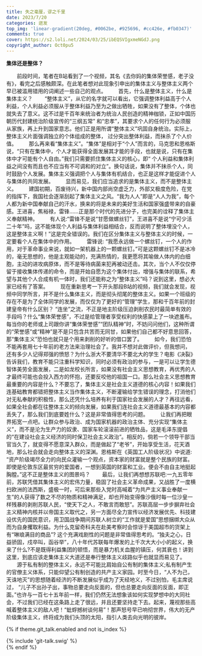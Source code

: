 ```yaml
---
title: 失之毫厘，谬之千里
date: 2023/7/20
categories: 迸发
top_img: 'linear-gradient(20deg, #0062be, #925696, #cc426e, #fb0347)'
comments: true
cover: https://s2.loli.net/2024/03/25/ibEQSVIgxmeNGdJ.png
copyright_author: Oct0pu5
---
```


**集体还是整体？**

&ensp;&ensp;&ensp;&ensp;前段时间，笔者在B站看到了一个视频，其名《去你妈的集体荣誉感，老子没有》，看完之后感触颇深。在此笔者想对此现象引申出的集体主义与整体主义两个早已被滥用错用的词阐述一些自己的观点。
&ensp;&ensp;&ensp;&ensp;首先，什么是整体主义，什么是集体主义？
&ensp;&ensp;&ensp;&ensp;“整体主义”，从它的名字就可以看出，它强调整体利益高于个人利益，个人利益必须服从于整体利益乃至为之做出牺牲，如果没有了整体，个体也就失去了意义。这不过是千百年来统治者为统治人民创造的精神枷锁，正如中国历朝历代封建统治阶级宣传的“三纲五常” 和“忠孝”，其要求个人的任何行为必须服从家族，再上升到国家意志。他们正是用所谓“整体主义”巩固自身统治。实际上，整体主义片面强调独立的个体组成的整体， 过分突出整体利益，而抹杀了个人价值。
&ensp;&ensp;&ensp;&ensp;那么再来看“集体主义”。“集体”是相对于“个人”而言的，马克思和恩格斯说，“只有在集体中，个人才能获得全面发展其才能的手段，也就是说，只有在集体中才可能有个人自由。”我们只需要抓住集体主义的核心，即“ 个人利益和集体利益之间没有而且也不应当有不可调和的对立”。换句话说，集体并不抹杀个人，同时鼓励个人发展。集体主义强调把个人与集体有机结合，也正是这样才能促进个人与集体的共同发展。
&ensp;&ensp;&ensp;&ensp;显而易见，我们应当追求的是集体主义，而不是整体主义。
&ensp;&ensp;&ensp;&ensp;建国初期，百废待兴，新中国内部尚空虚乏力，外部又极度危险，在党的指挥下，我国社会逐渐刮起了集体主义之风。“我为人人”即是“人人为我”，每个人都为新中国奉献自己的汗水，换来的将是未来的美好生活和国家强盛带来的自豪感。王进喜，焦裕禄，雷锋……正是那个时代的先进分子，也完美的诠释了集体主义奉献精神。
&ensp;&ensp;&ensp;&ensp;有人说:“雷锋不是说“甘愿做螺丝钉”，王进喜不是说“宁可少活二十年”吗，这不能体现个人利益与集体利益相结合，反而说明了整体埋没个人，这是整体主义啊！”这是完全错误的。我们在区分集体主义与整体主义的时候，一定要看个人在集体中的作用。
&ensp;&ensp;&ensp;&ensp;雷锋说: “我愿永远做一个螺丝钉，一个人的作用，对于革命事业来说，就如一架机器上的一颗螺丝钉。”可是这颗螺丝钉不是冰冷的，毫无思想的，他是主观能动的，充满热情的，我更愿将其喻做人体内的白细胞，主动的进攻病原体，而不是等待病菌来犯再被动还击。其次，当个人不仅仅停留于接收集体传递的命令，而是开始自愿为这个集体付出，增强与集体的联系，希望与其他个人合成有机一体时，我们还能称之为“整体主义”吗？说到这里，想必大家已经有了答案。
&ensp;&ensp;&ensp;&ensp;现在重新思考一下开头那段B站的视频，我们就会发现，视频中同学所言，并不是什么集体主义，而是彻头彻尾的整体主义。如果一个班级的存在不是为了全体同学的发展，而仅仅为了更好的“管理”学生，那和千百年前的封建皇帝有什么区别？ “连坐”之流，不正是地主阶级压迫剥削农民时最简单有效的手段吗？什么“集体荣誉感”，不过是给管理者享受权利的快感蒙上了一块遮羞布。每当你的老师或上司跟你讲“集体荣誉感”“团队精神”时，不妨问问他们，这种所谓的“荣誉感”或“精神”是不是只包含共苦而无同甘，如果他们自己都不好意思回答，那“集体主义”恐怕也就只是个用来剥削的好听的借口罢了。
&ensp;&ensp;&ensp;&ensp;如今，我们恐怕不能再套用七十年前的老方法来治理社会了。我并不想对此做评价，但我想问， 还有多少人记得郑强的愤怒？为什么浙大不要清华不要北大的学生？电影《决裂》告诉我们，教育不能只注重科学知识，同时必须有政治的参与，一是可以让学生德智体美劳全面发展，二是如龙校长所言，如果没有社会主义思想教育，再优秀的人才最终可能也会投入西方的怀抱，还要反咬他的祖国一口。那么社会主义思想教育最重要的内容是什么？不要忘了，集体主义是社会主义道德的核心内容！如果我们连基础教育都错把整体主义当作集体主义，不断灌输给学生错误的理念，打消他们对无私奉献的积极性，那么还凭什么培养有利于国家社会发展的人才？再往远看，如果全社会都在往整体主义的倾向发展，如果我们连社会主义道德最基本的内容都丢失了，那么我们到底要姓什么？这是非常值得思考的问题。
&ensp;&ensp;&ensp;&ensp;让我们再把眼界拓宽一点吧。让群众参与政治、成为国家机器的政治主体、充分实现“集体主义”，而不是沦为生产力的奴隶、国家车轮滚滚前进的牺牲品，这是毛泽东提倡的“在建设社会主义经济的同时保卫社会主义政治”。相反的，倘若一个领导干部当官当久了，就变得不愿意深入群众，而是做起了“老爷”，开始享受生活，花天酒地，那么社会就会走向整体主义的深渊。恩格斯在《英国工人阶级状况》中说道: “资产阶级竭尽全力的向民众灌输一个观点，资本家的财富就是整个民族的财富。即使是伦敦东区最贫穷的爱国者，一想到英国的财富和工业。便会不由自主地挺起胸膛。”这不正是整体主义的图景吗？
&ensp;&ensp;&ensp;&ensp;最后，让我们再想想苏联吧:一九五零年前，苏联凭借其集体主义的宏伟力量，稳固了社会主义革命成果，又战胜了一度横扫欧洲的法西斯，盛极一时，可后来那些入党时高喊着“为共产主义事业奉献一生”的人获得了数之不尽的物质和精神满足，却也开始变得像沙俄时每一位沙皇一样残暴的剥削苏联人民，“使天下之人，不敢言而敢怒”。苏联高层一步步摒弃社会主义精神内核并以帝国主义取代之，另一方面尽全力宣传以经济发展优先、科技建设优先的国民意识，用卫国战争期间苏联人树立的“工作就是爱国”思想捆绑大众从而为自身攫取利益。为什么克留奇科夫在赴美考察时会惊讶于美国超市的货架上有“琳琅满目的商品”? 这个充满戏剧性的问题是非常值得思考的。“独夫之心，日益骄固，戍卒叫，函谷举”，八十年代苏联每年爆发的上千次大大小小的起义，换来了什么?不是既得利益集团的顿悟，而是暴力机关血腥的镇压，何其衰也！讲到这里，到底应该走集体主义大道还是奉行整体主义歧路似乎也就显而易见了。
&ensp;&ensp;&ensp;&ensp;源于私有制的整体主义，永远不可能比肩始自公有制的集体主义;私有制产生的官僚主义体系，只能仰望公有制创造的共产主义家园。时至今日，“人不为己，天诛地灭”的思想随着经济的不断发展似乎成为了天经地义，不过别怕，毛主席说过， “儿子不出孙子出，事物总要走向反面的，但也总要走向反面的反面，即正面。”也许与一百七十五年前一样，我们仍然无法想象该如何实现梦想中的大同社会，不过我们已经在这条路上走了很远，并且还要坚持走下去。起来，蔑视那些高喊着整体主义的敌人吧！“蚍蜉撼树谈何易”！那声怒号早已响彻世界，伟大的无产阶级集体主义，终将成为我们头顶的太阳，指引人类去向光明的彼岸。

{% if theme.git_talk.enabled and not is_index %}  
<div>{% include 'git-talk.swig' %}</div>  
{% endif %}